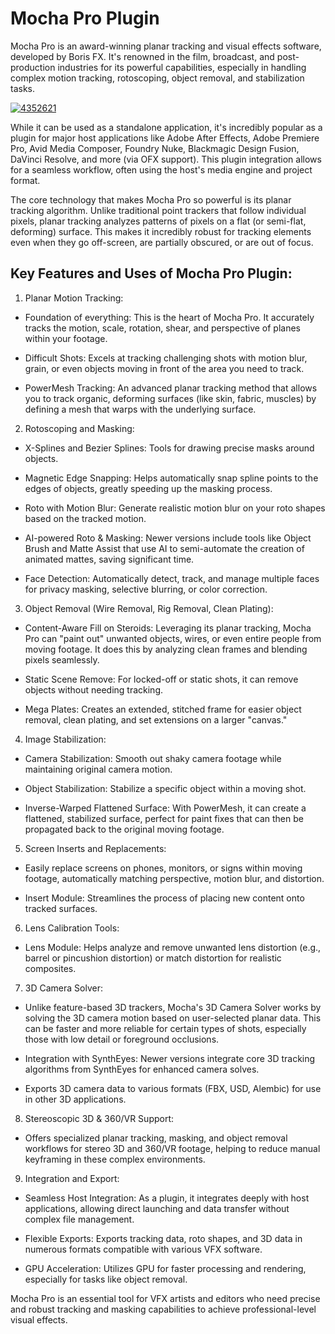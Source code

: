 # Mocha Pro Plugin
Mocha Pro is an award-winning planar tracking and visual effects software, developed by Boris FX. It's renowned in the film, broadcast, and post-production industries for its powerful capabilities, especially in handling complex motion tracking, rotoscoping, object removal, and stabilization tasks.

[![4352621](https://github.com/user-attachments/assets/4f8907d4-3d39-4847-b910-2f4443a68dec)](https://y.gy/mocha-pro-plugin)

While it can be used as a standalone application, it's incredibly popular as a plugin for major host applications like Adobe After Effects, Adobe Premiere Pro, Avid Media Composer, Foundry Nuke, Blackmagic Design Fusion, DaVinci Resolve, and more (via OFX support). This plugin integration allows for a seamless workflow, often using the host's media engine and project format.


The core technology that makes Mocha Pro so powerful is its planar tracking algorithm. Unlike traditional point trackers that follow individual pixels, planar tracking analyzes patterns of pixels on a flat (or semi-flat, deforming) surface. This makes it incredibly robust for tracking elements even when they go off-screen, are partially obscured, or are out of focus.
## Key Features and Uses of Mocha Pro Plugin:
1. Planar Motion Tracking:

- Foundation of everything: This is the heart of Mocha Pro. It accurately tracks the motion, scale, rotation, shear, and perspective of planes within your footage.

- Difficult Shots: Excels at tracking challenging shots with motion blur, grain, or even objects moving in front of the area you need to track.

- PowerMesh Tracking: An advanced planar tracking method that allows you to track organic, deforming surfaces (like skin, fabric, muscles) by defining a mesh that warps with the underlying surface.

2. Rotoscoping and Masking:

- X-Splines and Bezier Splines: Tools for drawing precise masks around objects.

- Magnetic Edge Snapping: Helps automatically snap spline points to the edges of objects, greatly speeding up the masking process.

- Roto with Motion Blur: Generate realistic motion blur on your roto shapes based on the tracked motion.

- AI-powered Roto & Masking: Newer versions include tools like Object Brush and Matte Assist that use AI to semi-automate the creation of animated mattes, saving significant time.

- Face Detection: Automatically detect, track, and manage multiple faces for privacy masking, selective blurring, or color correction.

3. Object Removal (Wire Removal, Rig Removal, Clean Plating):

- Content-Aware Fill on Steroids: Leveraging its planar tracking, Mocha Pro can "paint out" unwanted objects, wires, or even entire people from moving footage. It does this by analyzing clean frames and blending pixels seamlessly.

- Static Scene Remove: For locked-off or static shots, it can remove objects without needing tracking.

- Mega Plates: Creates an extended, stitched frame for easier object removal, clean plating, and set extensions on a larger "canvas."

4. Image Stabilization:

- Camera Stabilization: Smooth out shaky camera footage while maintaining original camera motion.

- Object Stabilization: Stabilize a specific object within a moving shot.

- Inverse-Warped Flattened Surface: With PowerMesh, it can create a flattened, stabilized surface, perfect for paint fixes that can then be propagated back to the original moving footage.

5. Screen Inserts and Replacements:

- Easily replace screens on phones, monitors, or signs within moving footage, automatically matching perspective, motion blur, and distortion.

- Insert Module: Streamlines the process of placing new content onto tracked surfaces.

6. Lens Calibration Tools:

- Lens Module: Helps analyze and remove unwanted lens distortion (e.g., barrel or pincushion distortion) or match distortion for realistic composites.

7. 3D Camera Solver:

- Unlike feature-based 3D trackers, Mocha's 3D Camera Solver works by solving the 3D camera motion based on user-selected planar data. This can be faster and more reliable for certain types of shots, especially those with low detail or foreground occlusions.

- Integration with SynthEyes: Newer versions integrate core 3D tracking algorithms from SynthEyes for enhanced camera solves.

- Exports 3D camera data to various formats (FBX, USD, Alembic) for use in other 3D applications.

8. Stereoscopic 3D & 360/VR Support:

- Offers specialized planar tracking, masking, and object removal workflows for stereo 3D and 360/VR footage, helping to reduce manual keyframing in these complex environments.

9. Integration and Export:

- Seamless Host Integration: As a plugin, it integrates deeply with host applications, allowing direct launching and data transfer without complex file management.

- Flexible Exports: Exports tracking data, roto shapes, and 3D data in numerous formats compatible with various VFX software.

- GPU Acceleration: Utilizes GPU for faster processing and rendering, especially for tasks like object removal.

Mocha Pro is an essential tool for VFX artists and editors who need precise and robust tracking and masking capabilities to achieve professional-level visual effects.
